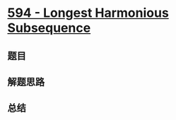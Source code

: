 # [594 - Longest Harmonious Subsequence](https://leetcode.com/problems/longest-harmonious-subsequence/)

## 题目


## 解题思路


## 总结


